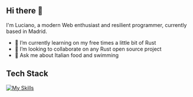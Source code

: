 ## Hi there 👋

I'm Luciano, a modern Web enthusiast and resilient programmer, currently based in Madrid.

- 🌱 I’m currently learning on my free times a little bit of Rust
- 👯 I’m looking to collaborate on any Rust open source project 
- 💬 Ask me about Italian food and swimming




## Tech Stack
[![My Skills](https://skillicons.dev/icons?i=html,css,js,ts,react,nextjs,redux,tailwind)](https://skillicons.dev)

